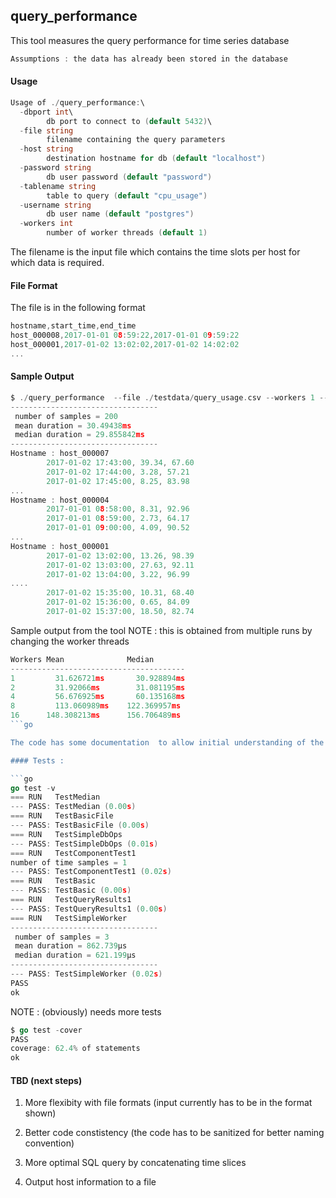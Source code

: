 ## query_performance

This tool measures the query performance for time series database

```go
Assumptions : the data has already been stored in the database
```

#### Usage
```go
Usage of ./query_performance:\
  -dbport int\
        db port to connect to (default 5432)\
  -file string
        filename containing the query parameters
  -host string
        destination hostname for db (default "localhost")
  -password string
        db user password (default "password")
  -tablename string
        table to query (default "cpu_usage")
  -username string
        db user name (default "postgres")
  -workers int
        number of worker threads (default 1)
```
      
The filename is the input file which contains the time slots per host
for which data is required.

#### File Format 
The file is in the following format
```go
hostname,start_time,end_time
host_000008,2017-01-01 08:59:22,2017-01-01 09:59:22
host_000001,2017-01-02 13:02:02,2017-01-02 14:02:02
...
```

#### Sample Output 

```go
$ ./query_performance  --file ./testdata/query_usage.csv --workers 1 --dbport 5432
---------------------------------
 number of samples = 200
 mean duration = 30.49438ms
 median duration = 29.855842ms
---------------------------------
Hostname : host_000007
        2017-01-02 17:43:00, 39.34, 67.60
        2017-01-02 17:44:00, 3.28, 57.21
        2017-01-02 17:45:00, 8.25, 83.98
...
Hostname : host_000004
        2017-01-01 08:58:00, 8.31, 92.96
        2017-01-01 08:59:00, 2.73, 64.17
        2017-01-01 09:00:00, 4.09, 90.52
...
Hostname : host_000001
        2017-01-02 13:02:00, 13.26, 98.39
        2017-01-02 13:03:00, 27.63, 92.11
        2017-01-02 13:04:00, 3.22, 96.99
....
        2017-01-02 15:35:00, 10.31, 68.40
        2017-01-02 15:36:00, 0.65, 84.09
        2017-01-02 15:37:00, 18.50, 82.74

```

Sample output from the tool
NOTE : this is obtained from multiple runs by changing the worker threads

```go
Workers Mean              Median
---------------------------------------
1         31.626721ms       30.928894ms
2         31.92066ms        31.081195ms
4         56.676925ms       60.135168ms
8         113.060989ms    122.369957ms
16      148.308213ms      156.706489ms
```go

The code has some documentation  to allow initial understanding of the data structures. Most of the important data structures are in queryParams.go

#### Tests :

```go
go test -v
=== RUN   TestMedian
--- PASS: TestMedian (0.00s)
=== RUN   TestBasicFile
--- PASS: TestBasicFile (0.00s)
=== RUN   TestSimpleDbOps
--- PASS: TestSimpleDbOps (0.01s)
=== RUN   TestComponentTest1
number of time samples = 1
--- PASS: TestComponentTest1 (0.02s)
=== RUN   TestBasic
--- PASS: TestBasic (0.00s)
=== RUN   TestQueryResults1
--- PASS: TestQueryResults1 (0.00s)
=== RUN   TestSimpleWorker
---------------------------------
 number of samples = 3
 mean duration = 862.739µs
 median duration = 621.199µs
---------------------------------
--- PASS: TestSimpleWorker (0.02s)
PASS
ok
```

NOTE : (obviously) needs more tests

```go
$ go test -cover
PASS
coverage: 62.4% of statements
ok
```

#### TBD (next steps)

1. More flexibity with file formats (input currently has to be in the format shown)

2. Better code constistency (the code has to be sanitized for better naming convention)

3. More optimal SQL query by concatenating time slices

4. Output host information to a file
